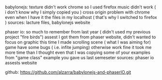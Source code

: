 babylonejs:
texture didn't work chrome so I used firefox
music didn't work ( i don't know why I simply copied you ) 
cross origin problem with chrome even when I have it the files in my localhost ( that's why I switched to firefox )
sources: lacture files, babylonejs website

phaser io:
so much to remember from last year ( didn't used my previous project "fire birds")
assest I got them from phaser website, didn't wanted to focus on graphic this time 
I made scrolling scene ( what I was aiming for) 
game have some bugs ( i.e. infite jumping) otherwise work fine
it took me more time than I thought even that I was copying some of your examples from "game class" example you gave us last semeseter 
sources: phaser io assests website

github: 
https://github.com/alzarra/babylonejs-and-phaserIO.git


